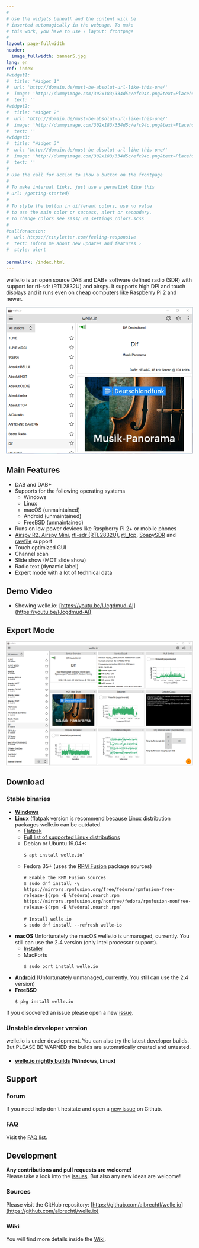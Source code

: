 ```yaml
---
#
# Use the widgets beneath and the content will be
# inserted automagically in the webpage. To make
# this work, you have to use › layout: frontpage
#
layout: page-fullwidth
header:
  image_fullwidth: banner5.jpg
lang: en
ref: index
#widget1:
#  title: "Widget 1"
#  url: 'http://domain.de/must-be-absolut-url-like-this-one/'
#  image: 'http://dummyimage.com/302x183/334d5c/efc94c.png&text=Placeholder'
#  text: ''
#widget2:
#  title: "Widget 2"
#  url: 'http://domain.de/must-be-absolut-url-like-this-one/'
#  image: 'http://dummyimage.com/302x183/334d5c/efc94c.png&text=Placeholder'
#  text: ''
#widget3:
#  title: "Widget 3"
#  url: 'http://domain.de/must-be-absolut-url-like-this-one/'
#  image: 'http://dummyimage.com/302x183/334d5c/efc94c.png&text=Placeholder'
#  text: ''
#
# Use the call for action to show a button on the frontpage
#
# To make internal links, just use a permalink like this
# url: /getting-started/
#
# To style the button in different colors, use no value
# to use the main color or success, alert or secondary.
# To change colors see sass/_01_settings_colors.scss
#
#callforaction:
#  url: https://tinyletter.com/feeling-responsive
#  text: Inform me about new updates and features ›
#  style: alert

permalink: /index.html
---
```

welle.io is an open source DAB and DAB+ software defined radio (SDR) with support for rtl-sdr (RTL2832U) and airspy. It supports high DPI and touch displays and it runs even on cheap computers like Raspberry Pi 2 and newer.

![welle-io_standard_mode.png](images/welle-io_standard_mode.png)

Main Features
---
* DAB and DAB+
* Supports for the following operating systems
  - Windows
  - Linux
  - macOS (unmaintained)
  - Android (unmaintained)
  - FreeBSD (unmaintained)
* Runs on low power devices like Raspberry Pi 2+ or mobile phones
* [Airspy R2, Airspy Mini](/devices/airspy), [rtl-sdr (RTL2832U)](/devices/rtl_sdr), [rtl_tcp](/devices/rtl_tcp), [SoapySDR](/devices/soapysdr) and [rawfile](/devices/rawfile) support
* Touch optimized GUI
* Channel scan
* Slide show (MOT slide show)
* Radio text (dynamic label)
* Expert mode with a lot of technical data

Demo Video
---
 * Showing welle.io: [https://youtu.be/IJcgdmud-AI](https://youtu.be/IJcgdmud-AI)

Expert Mode
---
![welle-io_expert_mode.png](images/welle-io_expert_mode.png)

Download
---
### Stable binaries
* [**Windows**](http://github.com/AlbrechtL/welle.io/releases)
* **Linux** (flatpak version is recommend because Linux distribution packages welle.io can be outdated.
  - [Flatpak](http://github.com/AlbrechtL/welle.io/releases) 
  - [Full list of supported Linux distributions](https://repology.org/project/welle.io/versions)
  - Debian or Ubuntu 19.04+:
    ```
    $ apt install welle.io`
    ```
  - Fedora 35+ (uses the [RPM Fusion](https://rpmfusion.org) package sources)
    ```
    # Enable the RPM Fusion sources
    $ sudo dnf install -y https://mirrors.rpmfusion.org/free/fedora/rpmfusion-free-release-$(rpm -E %fedora).noarch.rpm https://mirrors.rpmfusion.org/nonfree/fedora/rpmfusion-nonfree-release-$(rpm -E %fedora).noarch.rpm` 

    # Install welle.io
    $ sudo dnf install --refresh welle-io
    ```
* **macOS**
  Unfortunately the macOS welle.io is unmanaged, currently. You still can use the 2.4 version (only Intel processor support).
  - [Installer](https://github.com/AlbrechtL/welle.io/releases/tag/v2.4)
  - MacPorts
    ```
    $ sudo port install welle.io
    ```
* **[Android](https://github.com/AlbrechtL/welle.io/releases/tag/v2.4)** (Unfortunately unmanaged, currently. You still can use the 2.4 version)
* **FreeBSD**
  ```
  $ pkg install welle.io
  ```

If you discovered an issue please open a new [issue](https://github.com/AlbrechtL/welle.io/issues).

### Unstable developer version
welle.io is under development. You can also try the latest developer builds. But PLEASE BE WARNED the builds are automatically created and untested.

* #### [welle.io nightly builds](https://welle-io-nightlies.albrechtloh.de/) (Windows, Linux)

Support
---
### Forum

If you need help don't hesitate and open a [new issue](https://github.com/AlbrechtL/welle.io/issues) on Github.

### FAQ
Visit the [FAQ list](/faq).

Development
----------
**Any contributions and pull requests are welcome!**  
Please take a look into the [issues](https://github.com/AlbrechtL/welle.io/issues). But also any new ideas are welcome!

### Sources
Please visit the GitHub repository: [https://github.com/albrechtl/welle.io](https://github.com/albrechtl/welle.io)

### Wiki
You will find more details inside the [Wiki](http://github.com/AlbrechtL/welle.io/wiki).


